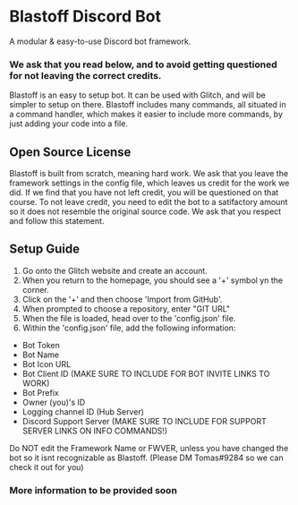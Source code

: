 # Blastoff Discord Bot
A modular &amp; easy-to-use Discord bot framework.

### We ask that you read below, and to avoid getting questioned for not leaving the correct credits.

Blastoff is an easy to setup bot. It can be used with Glitch, and will be simpler to setup on there. Blastoff includes many commands, all situated in a command handler, which makes it easier to include more commands, by just adding your code into a file.

## Open Source License
Blastoff is built from scratch, meaning hard work. We ask that you leave the framework settings in the config file, which leaves us credit for the work we did. If we find that you have not left credit, you will be questioned on that course. To not leave credit, you need to edit the bot to a satifactory amount so it does not resemble the original source code. We ask that you respect and follow this statement.

## Setup Guide
1) Go onto the Glitch website and create an account.
2) When you return to the homepage, you should see a '+' symbol yn the corner.
3) Click on the '+' and then choose 'Import from GitHub'.
4) When prompted to choose a repository, enter "GIT URL"
5) When the file is loaded, head over to the 'config.json' file.
6) Within the 'config.json' file, add the following information:
 - Bot Token
 - Bot Name
 - Bot Icon URL
 - Bot Client ID (MAKE SURE TO INCLUDE FOR BOT INVITE LINKS TO WORK)
 - Bot Prefix
 - Owner (you)'s ID
 - Logging channel ID (Hub Server)
 - Discord Support Server (MAKE SURE TO INCLUDE FOR SUPPORT SERVER LINKS ON INFO COMMANDS!)
 
 
 Do NOT edit the Framework Name or FWVER, unless you have changed the bot so it isnt recognizable as Blastoff. 
 (Please DM Tomas#9284 so we can check it out for you)
 
 ### More information to be provided soon
